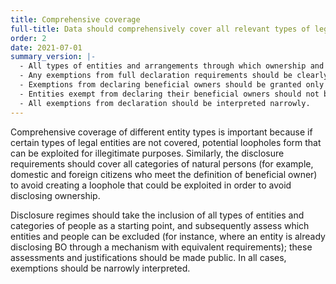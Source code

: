 ```yaml
---
title: Comprehensive coverage
full-title: Data should comprehensively cover all relevant types of legal entities and natural persons
order: 2
date: 2021-07-01
summary_version: |-
  - All types of entities and arrangements through which ownership and control can be exercised (including, for example, state-owned enterprises (SOEs) and publicly listed companies (PLCs)) and all types of beneficial owners (including non-residents) should be included in declarations, unless reasonably exempt. (see below).
  - Any exemptions from full declaration requirements should be clearly defined and justified, and reassessed on an ongoing basis.
  - Exemptions from declaring beneficial owners should be granted only when the entity is already disclosing its BO in sufficient and accessible detail, and this information is accessible to authorities through alternative mechanisms with equivalent requirements (e.g. for PLCs listed on exchanges with equivalent disclosure requirements).
  - Entities exempt from declaring their beneficial owners should not be exempt from all disclosure requirements and should declare the basis for their exemption.
  - All exemptions from declaration should be interpreted narrowly.
---
```


Comprehensive coverage of different entity types is important because if certain types of legal entities are not covered, potential loopholes form that can be exploited for illegitimate purposes. Similarly, the disclosure requirements should cover all categories of natural persons (for example, domestic and foreign citizens who meet the definition of beneficial owner) to avoid creating a loophole that could be exploited in order to avoid disclosing ownership.

Disclosure regimes should take the inclusion of all types of entities and categories of people as a starting point, and subsequently assess which entities and people can be excluded (for instance, where an entity is already disclosing BO through a mechanism with equivalent requirements); these assessments and justifications should be made public. In all cases, exemptions should be narrowly interpreted.